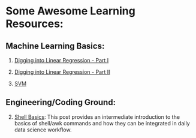 # Some Awesome Learning Resources:

## Machine Learning Basics:

1. [Digging into Linear Regression - Part I](http://nbviewer.jupyter.org/github/kavetinaveen/Learning.github.io/blob/master/Digging%20into%20Linear%20Regression%20-%20I.ipynb)

2. [Digging into Linear Regression - Part II](http://nbviewer.jupyter.org/github/kavetinaveen/Learning.github.io/blob/master/Digging%20into%20Linear%20Regression%20-%20II.ipynb)

3. [SVM](http://nbviewer.jupyter.org/github/kavetinaveen/Learning.github.io/blob/master/SVM.ipynb)

## Engineering/Coding Ground:

2. [Shell Basics](http://htmlpreview.github.io/?https://github.com/kavetinaveen/Learning.github.io/blob/master/Shell%20Functions.html): This post provides an intermediate introduction to the basics of shell/awk commands and how they can be integrated in daily data science workflow.
